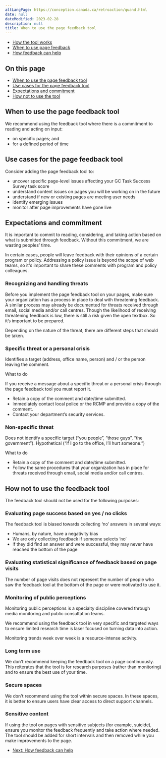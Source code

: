 ```yaml
---
altLangPage: https://conception.canada.ca/retroaction/quand.html
date: null
dateModified: 2023-02-28
description: null
title: When to use the page feedback tool
---
```


<div class="gc-stp-stp">
  <div class="row">
  <ul class="toc lst-spcd col-md-12">
    <li class="col-md-4 col-sm-6"><a class="list-group-item " href="about-page-feedback.html">How the tool works</a></li>
    <li class="col-md-4 col-sm-6"><a class="list-group-item active" href="when.html">When to use page feedback</a></li>
    <li class="col-md-4 col-sm-6"><a class="list-group-item" href="benefits.html">How feedback can help</a></li>
  </ul>
  </div>
</div>

## On this page

* [When to use the page feedback tool](#when-to-use-the-page-feedback-tool)
* [Use cases for the page feedback tool](#use-cases-for-the-page-feedback-tool)
* [Expectations and commitment](#expectations-and-commitment)
* [How not to use the tool](#how-not-to-use-the-feedback-tool)


## When to use the page feedback tool
We recommend using the feedback tool where there is a commitment to reading and acting on input:

* on specific pages; and
* for a defined period of time


## Use cases for the page feedback tool

Consider adding the page feedback tool to:

* uncover specific page-level issues affecting your GC Task Success Survey task score
* understand content issues on pages you will be working on in the future
* understand if new or existing pages are meeting user needs
* identify emerging issues
* monitor after page improvements have gone live



## Expectations and commitment

It is important to commit to reading, considering, and taking action based on what is submitted through feedback. Without this commitment, we are wasting peoples’ time.

In certain cases, people will leave feedback with their opinions of a certain program or policy. Addressing a policy issue is beyond the scope of web teams, so it's important to share these comments with program and policy colleagues.

### Recognizing and handling threats
Before you implement the page feedback tool on your pages, make sure your organization has a process in place to deal with threatening feedback. A similar process may already be documented for threats received through email, social media and/or call centres. Though the likelihood of receiving threatening feedback is low, there is still a risk given the open textbox. So it’s important to be prepared.

Depending on the nature of the threat, there are different steps that should be taken.



### Specific threat or a personal crisis
Identifies a target (address, office name, person) and / or the person leaving the comment.

What to do

If you receive a message about a specific threat or a personal crisis through the page feedback tool you must report it.
* Retain a copy of the comment and date/time submitted.
* Immediately contact local police or the RCMP and provide a copy of the comment.
* Contact your department’s security services.

### Non-specific threat
Does not identify a specific target (“you people”, “those guys”, “the government”).
Hypothetical (“if I go to the office, I’ll hurt someone.”)

What to do

* Retain a copy of the comment and date/time submitted.
* Follow the same procedures that your organization has in place for threats received through email, social media and/or call centres.


## How not to use the feedback tool

The feedback tool should not be used for the following purposes:

### Evaluating page success based on yes / no clicks

The feedback tool is biased towards collecting ‘no’ answers in several ways:

* Humans, by nature, have a negativity bias
* We are only collecting feedback if someone selects ‘no’
* If they did find an answer and were successful, they may never have reached the bottom of the page

### Evaluating statistical significance of feedback based on page visits

The number of page visits does not represent the number of people who saw the feedback tool at the bottom of the page or were motivated to use it.

### Monitoring of public perceptions

Monitoring public perceptions is a specialty discipline covered through media monitoring and public consultation teams.

We recommend using the feedback tool in very specific and targeted ways to ensure limited research time is laser focused on turning data into action.

Monitoring trends week over week is a resource-intense activity.

### Long term use

We don't recommend keeping the feedback tool on a page continuously. This reiterates that the tool is for research purposes (rather than monitoring) and to ensure the best use of your time.

### Secure spaces

We don't recommend using the tool within secure spaces. In these spaces, it is better to ensure users have clear access to direct support channels.

### Sensitive content

If using the tool on pages with sensitive subjects (for example, suicide), ensure you monitor the feedback frequently and take action where needed. The tool should be added for short intervals and then removed while you make improvements to the page. 


<nav role="navigation" class="mrgn-bttm-lg">
  <ul class="pager">
    <li class="next"><a href="benefits.html" rel="next">Next: How feedback can help</a></li>
  </ul>
</nav>
